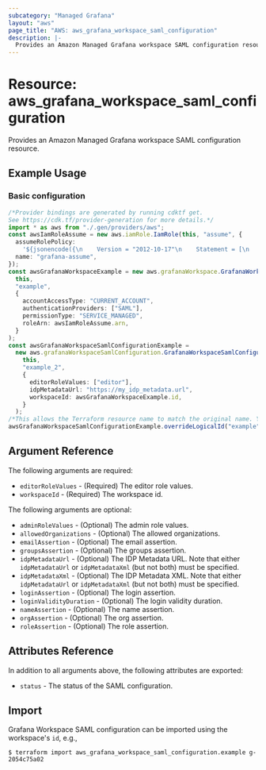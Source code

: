 ```yaml
---
subcategory: "Managed Grafana"
layout: "aws"
page_title: "AWS: aws_grafana_workspace_saml_configuration"
description: |-
  Provides an Amazon Managed Grafana workspace SAML configuration resource.
---
```


# Resource: aws\_grafana\_workspace\_saml\_configuration

Provides an Amazon Managed Grafana workspace SAML configuration resource.

## Example Usage

### Basic configuration

```typescript
/*Provider bindings are generated by running cdktf get.
See https://cdk.tf/provider-generation for more details.*/
import * as aws from "./.gen/providers/aws";
const awsIamRoleAssume = new aws.iamRole.IamRole(this, "assume", {
  assumeRolePolicy:
    '${jsonencode({\n    Version = "2012-10-17"\n    Statement = [\n      {\n        Action = "sts:AssumeRole"\n        Effect = "Allow"\n        Sid    = ""\n        Principal = {\n          Service = "grafana.amazonaws.com"\n        }\n      },\n    ]\n  })}',
  name: "grafana-assume",
});
const awsGrafanaWorkspaceExample = new aws.grafanaWorkspace.GrafanaWorkspace(
  this,
  "example",
  {
    accountAccessType: "CURRENT_ACCOUNT",
    authenticationProviders: ["SAML"],
    permissionType: "SERVICE_MANAGED",
    roleArn: awsIamRoleAssume.arn,
  }
);
const awsGrafanaWorkspaceSamlConfigurationExample =
  new aws.grafanaWorkspaceSamlConfiguration.GrafanaWorkspaceSamlConfiguration(
    this,
    "example_2",
    {
      editorRoleValues: ["editor"],
      idpMetadataUrl: "https://my_idp_metadata.url",
      workspaceId: awsGrafanaWorkspaceExample.id,
    }
  );
/*This allows the Terraform resource name to match the original name. You can remove the call if you don't need them to match.*/
awsGrafanaWorkspaceSamlConfigurationExample.overrideLogicalId("example");

```

## Argument Reference

The following arguments are required:

* `editorRoleValues` - (Required) The editor role values.
* `workspaceId` - (Required) The workspace id.

The following arguments are optional:

* `adminRoleValues` - (Optional) The admin role values.
* `allowedOrganizations` - (Optional) The allowed organizations.
* `emailAssertion` - (Optional) The email assertion.
* `groupsAssertion` - (Optional) The groups assertion.
* `idpMetadataUrl` - (Optional) The IDP Metadata URL. Note that either `idpMetadataUrl` or `idpMetadataXml` (but not both) must be specified.
* `idpMetadataXml` - (Optional) The IDP Metadata XML. Note that either `idpMetadataUrl` or `idpMetadataXml` (but not both) must be specified.
* `loginAssertion` - (Optional) The login assertion.
* `loginValidityDuration` - (Optional) The login validity duration.
* `nameAssertion` - (Optional) The name assertion.
* `orgAssertion` - (Optional) The org assertion.
* `roleAssertion` - (Optional) The role assertion.

## Attributes Reference

In addition to all arguments above, the following attributes are exported:

* `status` - The status of the SAML configuration.

## Import

Grafana Workspace SAML configuration can be imported using the workspace's `id`, e.g.,

```console
$ terraform import aws_grafana_workspace_saml_configuration.example g-2054c75a02
```
